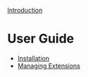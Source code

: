 [Introduction](./introduction.md)

# User Guide

- [Installation](./user-guide/installation.md)
- [Managing Extensions](./user-guide/managing-extensions.md)
